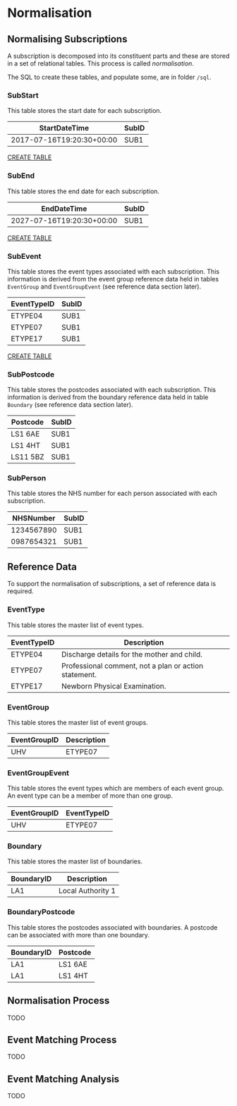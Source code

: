 # Normalisation

## Normalising Subscriptions
A subscription is decomposed into its constituent parts and these are stored in a set of relational tables. This process is called *normalisation*.

The SQL to create these tables, and populate some, are in folder ```/sql```.

### SubStart
This table stores the start date for each subscription.

| StartDateTime | SubID |
|---------------|-------|
|    2017-07-16T19:20:30+00:00 | SUB1 |

[CREATE TABLE](https://github.com/childhealth/SubscriptionModel/blob/master/sql/create_substart.sql)

### SubEnd
This table stores the end date for each subscription.

| EndDateTime | SubID |
|---------------|-------|
|    2027-07-16T19:20:30+00:00 | SUB1 |

[CREATE TABLE](https://github.com/childhealth/SubscriptionModel/blob/master/sql/create_subend.sql)

### SubEvent
This table stores the event types associated with each subscription. This information is derived from the event group reference data held in tables ```EventGroup``` and ```EventGroupEvent``` (see reference data section later).

| EventTypeID | SubID |
|---------------|-------|
| ETYPE04 | SUB1 |
|  ETYPE07 | SUB1 |
| ETYPE17 | SUB1 |

[CREATE TABLE](https://github.com/childhealth/SubscriptionModel/blob/master/sql/create_subevent.sql)

### SubPostcode
This table stores the postcodes associated with each subscription. This information is derived from the boundary reference data held in table ```Boundary``` (see reference data section later).

| Postcode | SubID |
|---------------|-------|
| LS1 6AE | SUB1 |
| LS1 4HT | SUB1 |
| LS11 5BZ | SUB1 |

### SubPerson
This table stores the NHS number for each person associated with each subscription.

| NHSNumber | SubID |
|---------------|-------|
| 1234567890 | SUB1 |
| 0987654321 | SUB1 |

## Reference Data
To support the normalisation of subscriptions, a set of reference data is required.

### EventType
This table stores the master list of event types.

| EventTypeID | Description |
|---------------|-------|
| ETYPE04 | Discharge details for the mother and child. |
|  ETYPE07 | Professional comment, not a plan or action statement. |
| ETYPE17 | Newborn Physical Examination. |

### EventGroup
This table stores the master list of event groups.

| EventGroupID | Description |
|------------|-----------|
| UHV        | ETYPE07   |

### EventGroupEvent
This table stores the event types which are members of each event group. An event type can be a member of more than one group.

| EventGroupID | EventTypeID |
|------------|-----------|
| UHV        | ETYPE07   |

### Boundary
This table stores the master list of boundaries.

| BoundaryID | Description |
|------------|-----------|
| LA1        | Local Authority 1   |

### BoundaryPostcode
This table stores the postcodes associated with boundaries. A postcode can be associated with more than one boundary.

| BoundaryID | Postcode |
|------------|-----------|
| LA1        | LS1 6AE  |
| LA1        | LS1 4HT  |

## Normalisation Process
TODO

## Event Matching Process
TODO

## Event Matching Analysis
TODO

